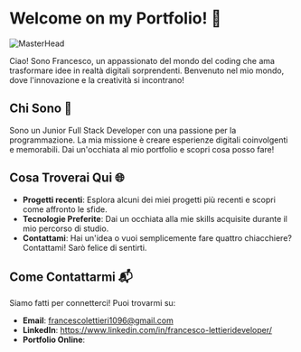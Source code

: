 # Welcome on my Portfolio! 🚀
![MasterHead](https://camo.githubusercontent.com/8a9c7f854df987a0b488caf7b4ca6fb56e368e1a0b85602574da94c19d1c2d2e/68747470733a2f2f70687973696373677572756b756c2e66696c65732e776f726470726573732e636f6d2f323031392f30322f6368617261637465722d312e676966)

Ciao! Sono Francesco, un appassionato del mondo del coding che ama trasformare idee in realtà digitali sorprendenti. Benvenuto nel mio mondo, dove l'innovazione e la creatività si incontrano!
## Chi Sono 🤔

Sono un Junior Full Stack Developer con una passione per la programmazione. La mia missione è creare esperienze digitali coinvolgenti e memorabili. Dai un'occhiata al mio portfolio e scopri cosa posso fare!
## Cosa Troverai Qui 🌐

- **Progetti recenti**: Esplora alcuni dei miei progetti più recenti e scopri come affronto le sfide.
- **Tecnologie Preferite**: Dai un occhiata alla mie skills acquisite durante il mio percorso di studio.
- **Contattami**: Hai un'idea o vuoi semplicemente fare quattro chiacchiere? Contattami! Sarò felice di sentirti.

## Come Contattarmi 📬

Siamo fatti per connetterci! Puoi trovarmi su:

- **Email**: francescolettieri1096@gmail.com
- **LinkedIn**: https://www.linkedin.com/in/francesco-lettierideveloper/
- **Portfolio Online**:
